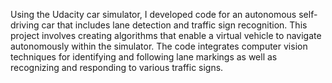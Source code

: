 Using the Udacity car simulator, I developed code for an autonomous self-driving car that includes lane detection and traffic sign recognition. This project involves creating algorithms that enable a virtual vehicle to navigate autonomously within the simulator. The code integrates computer vision techniques for identifying and following lane markings as well as recognizing and responding to various traffic signs.
